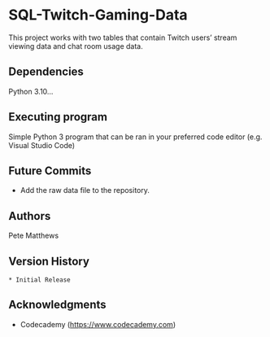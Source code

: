 # SQL-Twitch-Gaming-Data

This project works with two tables that contain Twitch users’ stream viewing data and chat room usage data.

## Dependencies

Python 3.10...

## Executing program

Simple Python 3 program that can be ran in your preferred code editor (e.g. Visual Studio Code)

## Future Commits

- Add the raw data file to the repository.

## Authors

Pete Matthews

## Version History

    * Initial Release

## Acknowledgments

* Codecademy (https://www.codecademy.com)
